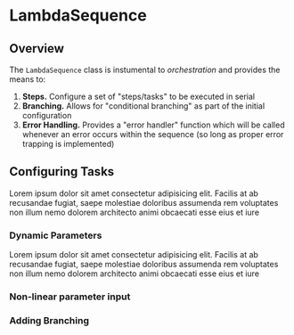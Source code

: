 # LambdaSequence

## Overview

The `LambdaSequence` class is instumental to _orchestration_ and provides the means to:

1. **Steps.** Configure a set of "steps/tasks" to be executed in serial
2. **Branching.** Allows for "conditional branching" as part of the initial configuration
3. **Error Handling.** Provides a "error handler" function which will be called whenever an error occurs within the sequence (so long as proper error trapping is implemented)

## Configuring Tasks

Lorem ipsum dolor sit amet consectetur adipisicing elit. Facilis at ab recusandae fugiat, saepe molestiae doloribus assumenda rem voluptates non illum nemo dolorem architecto animi obcaecati esse eius et iure

### Dynamic Parameters

Lorem ipsum dolor sit amet consectetur adipisicing elit. Facilis at ab recusandae fugiat, saepe molestiae doloribus assumenda rem voluptates non illum nemo dolorem architecto animi obcaecati esse eius et iure

### Non-linear parameter input

### Adding Branching